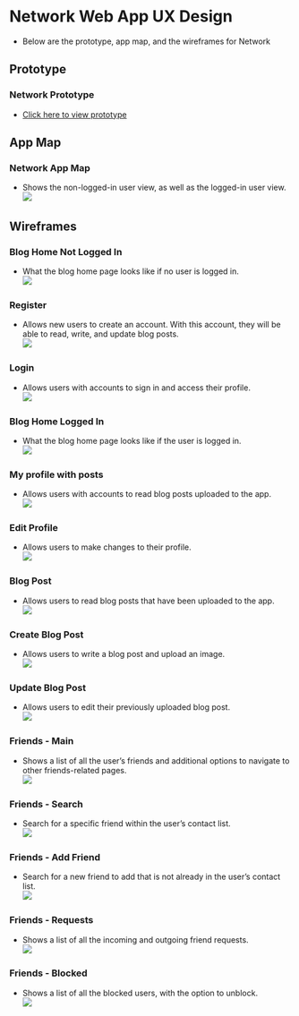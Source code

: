 # Network Web App UX Design
- Below are the prototype, app map, and the wireframes for Network

## Prototype
### Network Prototype
- [Click here to view prototype](https://www.figma.com/proto/gbpdmtKQa4fjeIo53t7Qgm/Network-Web-App?node-id=2371-1070&node-type=symbol&t=jIcWBZ4Ikrj12fx0-1&scaling=min-zoom&content-scaling=fixed&page-id=2312%3A2&starting-point-node-id=2371%3A1070)

## App Map
### Network App Map
- Shows the non-logged-in user view, as well as the logged-in user view. \
![](/ux-design/Network%20App%20Map.png)

## Wireframes
### Blog Home Not Logged In
- What the blog home page looks like if no user is logged in. \
![](/ux-design/Wireframe/Blog%20Home%20Not%20Logged%20In.png)

### Register 
- Allows new users to create an account. With this account, they will be able to read, write, and update blog posts. \
![](/ux-design/Wireframe/Register.png)

### Login
- Allows users with accounts to sign in and access their profile. \
![](/ux-design/Wireframe/Log%20In.png)

### Blog Home Logged In
- What the blog home page looks like if the user is logged in. \
![](/ux-design/Wireframe/Blog%20Home%20Logged%20In.png)

### My profile with posts 
- Allows users with accounts to read blog posts uploaded to the app. \
![](/ux-design/Wireframe/My%20profile%20with%20posts.png)

### Edit Profile
- Allows users to make changes to their profile. \
![](/ux-design/Wireframe/Edit%20Profile.png)

### Blog Post
- Allows users to read blog posts that have been uploaded to the app. \
![](/ux-design/Wireframe/Blog%20Post.png)

### Create Blog Post 
- Allows users to write a blog post and upload an image. \
![](/ux-design/Wireframe/Create%20Blog%20Post.png)

### Update Blog Post
- Allows users to edit their previously uploaded blog post. \
![](/ux-design/Wireframe/Update%20Blog%20Post.png)

### Friends - Main
- Shows a list of all the user’s friends and additional options to navigate to other friends-related pages. \
![](/ux-design/Wireframe/Friends%20-%20Main.png)

### Friends - Search
- Search for a specific friend within the user’s contact list. \
![](/ux-design/Wireframe/Friends%20-%20Search.png)

### Friends - Add Friend
- Search for a new friend to add that is not already in the user’s contact list. \
![](/ux-design/Wireframe/Friends%20-%20Add%20Friend.png)

### Friends - Requests
- Shows a list of all the incoming and outgoing friend requests. \
![](/ux-design/Wireframe/Friends%20-%20Requests.png)

### Friends - Blocked
- Shows a list of all the blocked users, with the option to unblock. \
![](/ux-design/Wireframe/Friends%20-%20Blocked.png)
